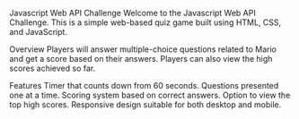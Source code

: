 Javascript Web API Challenge
Welcome to the Javascript Web API Challenge. This is a simple web-based quiz game built using HTML, CSS, and JavaScript.

Overview
Players will answer multiple-choice questions related to Mario and get a score based on their answers. Players can also view the high scores achieved so far.

Features
Timer that counts down from 60 seconds.
Questions presented one at a time.
Scoring system based on correct answers.
Option to view the top high scores.
Responsive design suitable for both desktop and mobile.